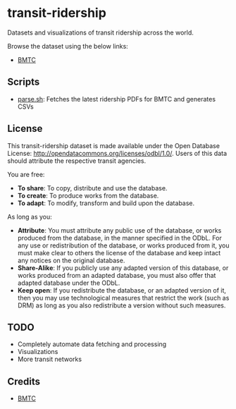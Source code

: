 # transit-ridership

Datasets and visualizations of transit ridership across the world.

Browse the dataset using the below links:
- [BMTC](https://flatgithub.com/Vonter/transit-ridership?filename=csv/BMTC/Shakti.csv&stickyColumnName=date)

## Scripts

- [parse.sh](parse.sh): Fetches the latest ridership PDFs for BMTC and generates CSVs

## License

This transit-ridership dataset is made available under the Open Database License: http://opendatacommons.org/licenses/odbl/1.0/. 
Users of this data should attribute the respective transit agencies.

You are free:

* **To share**: To copy, distribute and use the database.
* **To create**: To produce works from the database.
* **To adapt**: To modify, transform and build upon the database.

As long as you:

* **Attribute**: You must attribute any public use of the database, or works produced from the database, in the manner specified in the ODbL. For any use or redistribution of the database, or works produced from it, you must make clear to others the license of the database and keep intact any notices on the original database.
* **Share-Alike**: If you publicly use any adapted version of this database, or works produced from an adapted database, you must also offer that adapted database under the ODbL.
* **Keep open**: If you redistribute the database, or an adapted version of it, then you may use technological measures that restrict the work (such as DRM) as long as you also redistribute a version without such measures.

## TODO

- Completely automate data fetching and processing
- Visualizations
- More transit networks

## Credits

- [BMTC](https://mybmtc.karnataka.gov.in/english)
